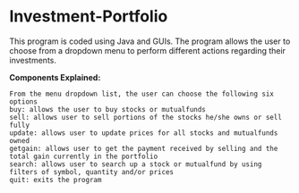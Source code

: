 # Investment-Portfolio
This program is coded using Java and GUIs. The program allows the user to choose from a dropdown menu to perform different actions regarding their investments.

**Components Explained:**

	From the menu dropdown list, the user can choose the following six options
	buy: allows the user to buy stocks or mutualfunds 
	sell: allows user to sell portions of the stocks he/she owns or sell fully
	update: allows user to update prices for all stocks and mutualfunds owned
	getgain: allows user to get the payment received by selling and the total gain currently in the portfolio
	search: allows user to search up a stock or mutualfund by using filters of symbol, quantity and/or prices
	quit: exits the program
